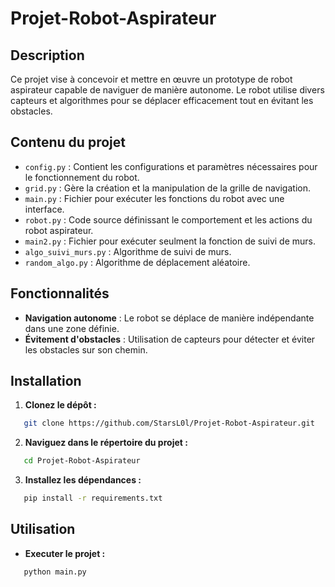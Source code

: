 # Projet-Robot-Aspirateur

## Description

Ce projet vise à concevoir et mettre en œuvre un prototype de robot aspirateur capable de naviguer de manière autonome. Le robot utilise divers capteurs et algorithmes pour se déplacer efficacement tout en évitant les obstacles.

## Contenu du projet

- `config.py` : Contient les configurations et paramètres nécessaires pour le fonctionnement du robot.
- `grid.py` : Gère la création et la manipulation de la grille de navigation.
- `main.py` : Fichier pour exécuter les fonctions du robot avec une interface.
- `robot.py` : Code source définissant le comportement et les actions du robot aspirateur.
- `main2.py` : Fichier pour exécuter seulment la fonction de suivi de murs.
- `algo_suivi_murs.py` : Algorithme de suivi de murs.
- `random_algo.py` : Algorithme de déplacement aléatoire.
  
## Fonctionnalités

- **Navigation autonome** : Le robot se déplace de manière indépendante dans une zone définie.
- **Évitement d'obstacles** : Utilisation de capteurs pour détecter et éviter les obstacles sur son chemin.

## Installation

1. **Clonez le dépôt :** 
   
```bash
   git clone https://github.com/StarsL0l/Projet-Robot-Aspirateur.git
```

2. **Naviguez dans le répertoire du projet :**

```bash
   cd Projet-Robot-Aspirateur
```
3. **Installez les dépendances :**

```bash
   pip install -r requirements.txt
```
## Utilisation

- **Executer le projet :**
  
```bash
   python main.py
```






